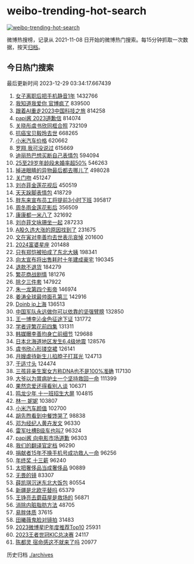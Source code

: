 # weibo-trending-hot-search

[![weibo-trending-hot-search](https://github.com/ameizi/weibo-trending-hot-search/actions/workflows/ci.yml/badge.svg)](https://github.com/ameizi/weibo-trending-hot-search/actions/workflows/ci.yml)

微博热搜榜，记录从 2021-11-08 日开始的微博热门搜索。每15分钟抓取一次数据，按天[归档](./archives)。

## 今日热门搜索

<!-- BEGIN --> 
最后更新时间 2023-12-29 03:34:17.667439 
1. [女子离职后把手机静音1年](https://s.weibo.com/weibo?q=%23%E5%A5%B3%E5%AD%90%E7%A6%BB%E8%81%8C%E5%90%8E%E6%8A%8A%E6%89%8B%E6%9C%BA%E9%9D%99%E9%9F%B31%E5%B9%B4%23&t=31&band_rank=1&Refer=top) 1432766
1. [我知道我爱你 官博疯了](https://s.weibo.com/weibo?q=%E6%88%91%E7%9F%A5%E9%81%93%E6%88%91%E7%88%B1%E4%BD%A0%20%E5%AE%98%E5%8D%9A%E7%96%AF%E4%BA%86&t=31&band_rank=2&Refer=top) 839500
1. [跟着AI重走2023中国科技之旅](https://s.weibo.com/weibo?q=%23%E8%B7%9F%E7%9D%80AI%E9%87%8D%E8%B5%B02023%E4%B8%AD%E5%9B%BD%E7%A7%91%E6%8A%80%E4%B9%8B%E6%97%85%23&t=31&band_rank=3&Refer=top) 814258
1. [papi酱 2023道歉信](https://s.weibo.com/weibo?q=papi%E9%85%B1%202023%E9%81%93%E6%AD%89%E4%BF%A1&t=31&band_rank=4&Refer=top) 814074
1. [关晓彤虞书欣同框合照](https://s.weibo.com/weibo?q=%23%E5%85%B3%E6%99%93%E5%BD%A4%E8%99%9E%E4%B9%A6%E6%AC%A3%E5%90%8C%E6%A1%86%E5%90%88%E7%85%A7%23&t=31&band_rank=10&Refer=top) 732109
1. [抗癌宝贝毅玲去世](https://s.weibo.com/weibo?q=%23%E6%8A%97%E7%99%8C%E5%AE%9D%E8%B4%9D%E6%AF%85%E7%8E%B2%E5%8E%BB%E4%B8%96%23&t=31&band_rank=5&Refer=top) 668265
1. [小米汽车价格](https://s.weibo.com/weibo?q=%E5%B0%8F%E7%B1%B3%E6%B1%BD%E8%BD%A6%E4%BB%B7%E6%A0%BC&t=31&band_rank=6&Refer=top) 620662
1. [罗翔 我可没说过](https://s.weibo.com/weibo?q=%E7%BD%97%E7%BF%94%20%E6%88%91%E5%8F%AF%E6%B2%A1%E8%AF%B4%E8%BF%87&t=31&band_rank=7&Refer=top) 615669
1. [迪丽热巴想买断自己表情包](https://s.weibo.com/weibo?q=%E8%BF%AA%E4%B8%BD%E7%83%AD%E5%B7%B4%E6%83%B3%E4%B9%B0%E6%96%AD%E8%87%AA%E5%B7%B1%E8%A1%A8%E6%83%85%E5%8C%85&t=31&band_rank=8&Refer=top) 594094
1. [25至29岁年龄段未婚率超50%](https://s.weibo.com/weibo?q=%2325%E8%87%B329%E5%B2%81%E5%B9%B4%E9%BE%84%E6%AE%B5%E6%9C%AA%E5%A9%9A%E7%8E%87%E8%B6%8550%25%23&t=31&band_rank=9&Refer=top) 546263
1. [掉进眼睛的异物最后都去哪儿了](https://s.weibo.com/weibo?q=%E6%8E%89%E8%BF%9B%E7%9C%BC%E7%9D%9B%E7%9A%84%E5%BC%82%E7%89%A9%E6%9C%80%E5%90%8E%E9%83%BD%E5%8E%BB%E5%93%AA%E5%84%BF%E4%BA%86&t=31&band_rank=13&Refer=top) 498028
1. [关门吻](https://s.weibo.com/weibo?q=%E5%85%B3%E9%97%A8%E5%90%BB&t=31&band_rank=11&Refer=top) 451247
1. [刘亦菲金莲花视后](https://s.weibo.com/weibo?q=%E5%88%98%E4%BA%A6%E8%8F%B2%E9%87%91%E8%8E%B2%E8%8A%B1%E8%A7%86%E5%90%8E&t=31&band_rank=12&Refer=top) 450519
1. [天天跺脚表情包](https://s.weibo.com/weibo?q=%E5%A4%A9%E5%A4%A9%E8%B7%BA%E8%84%9A%E8%A1%A8%E6%83%85%E5%8C%85&t=31&band_rank=14&Refer=top) 418729
1. [胖东来宣布员工将提前3小时下班](https://s.weibo.com/weibo?q=%23%E8%83%96%E4%B8%9C%E6%9D%A5%E5%AE%A3%E5%B8%83%E5%91%98%E5%B7%A5%E5%B0%86%E6%8F%90%E5%89%8D3%E5%B0%8F%E6%97%B6%E4%B8%8B%E7%8F%AD%23&t=31&band_rank=15&Refer=top) 395817
1. [周冬雨金莲花影后](https://s.weibo.com/weibo?q=%23%E5%91%A8%E5%86%AC%E9%9B%A8%E9%87%91%E8%8E%B2%E8%8A%B1%E5%BD%B1%E5%90%8E%23&t=31&band_rank=16&Refer=top) 356509
1. [康康都一米八了](https://s.weibo.com/weibo?q=%E5%BA%B7%E5%BA%B7%E9%83%BD%E4%B8%80%E7%B1%B3%E5%85%AB%E4%BA%86&t=31&band_rank=17&Refer=top) 321692
1. [刘亦菲文咏珊坐一起](https://s.weibo.com/weibo?q=%23%E5%88%98%E4%BA%A6%E8%8F%B2%E6%96%87%E5%92%8F%E7%8F%8A%E5%9D%90%E4%B8%80%E8%B5%B7%23&t=31&band_rank=18&Refer=top) 287233
1. [A股久违大涨的原因找到了](https://s.weibo.com/weibo?q=%23A%E8%82%A1%E4%B9%85%E8%BF%9D%E5%A4%A7%E6%B6%A8%E7%9A%84%E5%8E%9F%E5%9B%A0%E6%89%BE%E5%88%B0%E4%BA%86%23&t=31&band_rank=19&Refer=top) 231675
1. [文在寅对李善均去世表示哀悼](https://s.weibo.com/weibo?q=%23%E6%96%87%E5%9C%A8%E5%AF%85%E5%AF%B9%E6%9D%8E%E5%96%84%E5%9D%87%E5%8E%BB%E4%B8%96%E8%A1%A8%E7%A4%BA%E5%93%80%E6%82%BC%23&t=31&band_rank=20&Refer=top) 201600
1. [2024富婆星座](https://s.weibo.com/weibo?q=2024%E5%AF%8C%E5%A9%86%E6%98%9F%E5%BA%A7&t=31&band_rank=21&Refer=top) 201488
1. [只有郑恺被拍成了东北大姨](https://s.weibo.com/weibo?q=%E5%8F%AA%E6%9C%89%E9%83%91%E6%81%BA%E8%A2%AB%E6%8B%8D%E6%88%90%E4%BA%86%E4%B8%9C%E5%8C%97%E5%A4%A7%E5%A7%A8&t=31&band_rank=22&Refer=top) 198341
1. [向太宣布将出售耗时十年建成豪宅](https://s.weibo.com/weibo?q=%23%E5%90%91%E5%A4%AA%E5%AE%A3%E5%B8%83%E5%B0%86%E5%87%BA%E5%94%AE%E8%80%97%E6%97%B6%E5%8D%81%E5%B9%B4%E5%BB%BA%E6%88%90%E8%B1%AA%E5%AE%85%23&t=31&band_rank=28&Refer=top) 190345
1. [退款不退货](https://s.weibo.com/weibo?q=%E9%80%80%E6%AC%BE%E4%B8%8D%E9%80%80%E8%B4%A7&t=31&band_rank=23&Refer=top) 184279
1. [繁花商战剧情](https://s.weibo.com/weibo?q=%E7%B9%81%E8%8A%B1%E5%95%86%E6%88%98%E5%89%A7%E6%83%85&t=31&band_rank=24&Refer=top) 181276
1. [除夕三件套](https://s.weibo.com/weibo?q=%E9%99%A4%E5%A4%95%E4%B8%89%E4%BB%B6%E5%A5%97&t=31&band_rank=25&Refer=top) 147922
1. [朱一龙第四个影帝](https://s.weibo.com/weibo?q=%23%E6%9C%B1%E4%B8%80%E9%BE%99%E7%AC%AC%E5%9B%9B%E4%B8%AA%E5%BD%B1%E5%B8%9D%23&t=31&band_rank=26&Refer=top) 146974
1. [姜涛全球最帅面孔第三](https://s.weibo.com/weibo?q=%23%E5%A7%9C%E6%B6%9B%E5%85%A8%E7%90%83%E6%9C%80%E5%B8%85%E9%9D%A2%E5%AD%94%E7%AC%AC%E4%B8%89%23&t=31&band_rank=27&Refer=top) 142916
1. [Doinb ip上海](https://s.weibo.com/weibo?q=Doinb%20ip%E4%B8%8A%E6%B5%B7&t=31&band_rank=29&Refer=top) 136513
1. [中国军队永远做你可以依靠的坚强臂膀](https://s.weibo.com/weibo?q=%23%E4%B8%AD%E5%9B%BD%E5%86%9B%E9%98%9F%E6%B0%B8%E8%BF%9C%E5%81%9A%E4%BD%A0%E5%8F%AF%E4%BB%A5%E4%BE%9D%E9%9D%A0%E7%9A%84%E5%9D%9A%E5%BC%BA%E8%87%82%E8%86%80%23&t=31&band_rank=30&Refer=top) 132850
1. [王一博李沁金色征途下证](https://s.weibo.com/weibo?q=%23%E7%8E%8B%E4%B8%80%E5%8D%9A%E6%9D%8E%E6%B2%81%E9%87%91%E8%89%B2%E5%BE%81%E9%80%94%E4%B8%8B%E8%AF%81%23&t=31&band_rank=31&Refer=top) 131772
1. [学者评繁花前四集](https://s.weibo.com/weibo?q=%23%E5%AD%A6%E8%80%85%E8%AF%84%E7%B9%81%E8%8A%B1%E5%89%8D%E5%9B%9B%E9%9B%86%23&t=31&band_rank=32&Refer=top) 131311
1. [韩媒曝李善均身亡前细节](https://s.weibo.com/weibo?q=%23%E9%9F%A9%E5%AA%92%E6%9B%9D%E6%9D%8E%E5%96%84%E5%9D%87%E8%BA%AB%E4%BA%A1%E5%89%8D%E7%BB%86%E8%8A%82%23&t=31&band_rank=33&Refer=top) 129688
1. [日本北海道地区发生6.4级地震](https://s.weibo.com/weibo?q=%23%E6%97%A5%E6%9C%AC%E5%8C%97%E6%B5%B7%E9%81%93%E5%9C%B0%E5%8C%BA%E5%8F%91%E7%94%9F6.4%E7%BA%A7%E5%9C%B0%E9%9C%87%23&t=31&band_rank=34&Refer=top) 128576
1. [虞书欣心形镂空裙](https://s.weibo.com/weibo?q=%23%E8%99%9E%E4%B9%A6%E6%AC%A3%E5%BF%83%E5%BD%A2%E9%95%82%E7%A9%BA%E8%A3%99%23&t=31&band_rank=35&Refer=top) 126141
1. [月嫂虐待新生儿掐脖子打耳光](https://s.weibo.com/weibo?q=%23%E6%9C%88%E5%AB%82%E8%99%90%E5%BE%85%E6%96%B0%E7%94%9F%E5%84%BF%E6%8E%90%E8%84%96%E5%AD%90%E6%89%93%E8%80%B3%E5%85%89%23&t=31&band_rank=36&Refer=top) 124713
1. [于适寸头](https://s.weibo.com/weibo?q=%23%E4%BA%8E%E9%80%82%E5%AF%B8%E5%A4%B4%23&t=31&band_rank=37&Refer=top) 124474
1. [三孩非亲生案女方称DNA也不是100%准确](https://s.weibo.com/weibo?q=%23%E4%B8%89%E5%AD%A9%E9%9D%9E%E4%BA%B2%E7%94%9F%E6%A1%88%E5%A5%B3%E6%96%B9%E7%A7%B0DNA%E4%B9%9F%E4%B8%8D%E6%98%AF100%25%E5%87%86%E7%A1%AE%23&t=31&band_rank=38&Refer=top) 117130
1. [大爷以为胃病护士一个坚持救回一命](https://s.weibo.com/weibo?q=%23%E5%A4%A7%E7%88%B7%E4%BB%A5%E4%B8%BA%E8%83%83%E7%97%85%E6%8A%A4%E5%A3%AB%E4%B8%80%E4%B8%AA%E5%9D%9A%E6%8C%81%E6%95%91%E5%9B%9E%E4%B8%80%E5%91%BD%23&t=31&band_rank=39&Refer=top) 111399
1. [果然恋爱还得看别人谈](https://s.weibo.com/weibo?q=%E6%9E%9C%E7%84%B6%E6%81%8B%E7%88%B1%E8%BF%98%E5%BE%97%E7%9C%8B%E5%88%AB%E4%BA%BA%E8%B0%88&t=31&band_rank=40&Refer=top) 106371
1. [鸣龙少年 十一班招生大屏](https://s.weibo.com/weibo?q=%E9%B8%A3%E9%BE%99%E5%B0%91%E5%B9%B4%20%E5%8D%81%E4%B8%80%E7%8F%AD%E6%8B%9B%E7%94%9F%E5%A4%A7%E5%B1%8F&t=31&band_rank=41&Refer=top) 104815
1. [林一 妮妮](https://s.weibo.com/weibo?q=%E6%9E%97%E4%B8%80%20%E5%A6%AE%E5%A6%AE&t=31&band_rank=42&Refer=top) 103807
1. [小米汽车颜值](https://s.weibo.com/weibo?q=%E5%B0%8F%E7%B1%B3%E6%B1%BD%E8%BD%A6%E9%A2%9C%E5%80%BC&t=31&band_rank=43&Refer=top) 102700
1. [胡先煦看到中餐馋哭了](https://s.weibo.com/weibo?q=%23%E8%83%A1%E5%85%88%E7%85%A6%E7%9C%8B%E5%88%B0%E4%B8%AD%E9%A4%90%E9%A6%8B%E5%93%AD%E4%BA%86%23&t=31&band_rank=48&Refer=top) 98838
1. [邓为经纪人黄卉发文](https://s.weibo.com/weibo?q=%E9%82%93%E4%B8%BA%E7%BB%8F%E7%BA%AA%E4%BA%BA%E9%BB%84%E5%8D%89%E5%8F%91%E6%96%87&t=31&band_rank=44&Refer=top) 96330
1. [雷军吐槽B级车也叫7](https://s.weibo.com/weibo?q=%23%E9%9B%B7%E5%86%9B%E5%90%90%E6%A7%BDB%E7%BA%A7%E8%BD%A6%E4%B9%9F%E5%8F%AB7%23&t=31&band_rank=45&Refer=top) 96324
1. [papi酱 向电影市场道歉](https://s.weibo.com/weibo?q=papi%E9%85%B1%20%E5%90%91%E7%94%B5%E5%BD%B1%E5%B8%82%E5%9C%BA%E9%81%93%E6%AD%89&t=31&band_rank=46&Refer=top) 96303
1. [我们的翻译官定档](https://s.weibo.com/weibo?q=%E6%88%91%E4%BB%AC%E7%9A%84%E7%BF%BB%E8%AF%91%E5%AE%98%E5%AE%9A%E6%A1%A3&t=31&band_rank=47&Refer=top) 96290
1. [捐献者15年不换手机号成功救人一命](https://s.weibo.com/weibo?q=%23%E6%8D%90%E7%8C%AE%E8%80%8515%E5%B9%B4%E4%B8%8D%E6%8D%A2%E6%89%8B%E6%9C%BA%E5%8F%B7%E6%88%90%E5%8A%9F%E6%95%91%E4%BA%BA%E4%B8%80%E5%91%BD%23&t=31&band_rank=49&Refer=top) 96256
1. [年终奖 十三薪](https://s.weibo.com/weibo?q=%E5%B9%B4%E7%BB%88%E5%A5%96%20%E5%8D%81%E4%B8%89%E8%96%AA&t=31&band_rank=50&Refer=top) 96240
1. [太把奢侈品当成奢侈品](https://s.weibo.com/weibo?q=%E5%A4%AA%E6%8A%8A%E5%A5%A2%E4%BE%88%E5%93%81%E5%BD%93%E6%88%90%E5%A5%A2%E4%BE%88%E5%93%81&t=31&band_rank=49&Refer=top) 90889
1. [无畏的镜](https://s.weibo.com/weibo?q=%E6%97%A0%E7%95%8F%E7%9A%84%E9%95%9C&t=31&band_rank=45&Refer=top) 83307
1. [薛凯琪沉迷东北大饭包](https://s.weibo.com/weibo?q=%23%E8%96%9B%E5%87%AF%E7%90%AA%E6%B2%89%E8%BF%B7%E4%B8%9C%E5%8C%97%E5%A4%A7%E9%A5%AD%E5%8C%85%23&t=31&band_rank=37&Refer=top) 80554
1. [新疆是北欧平替吗](https://s.weibo.com/weibo?q=%23%E6%96%B0%E7%96%86%E6%98%AF%E5%8C%97%E6%AC%A7%E5%B9%B3%E6%9B%BF%E5%90%97%23&t=31&band_rank=35&Refer=top) 65379
1. [王铮亮去蘑菇屋是救场的](https://s.weibo.com/weibo?q=%23%E7%8E%8B%E9%93%AE%E4%BA%AE%E5%8E%BB%E8%98%91%E8%8F%87%E5%B1%8B%E6%98%AF%E6%95%91%E5%9C%BA%E7%9A%84%23&t=31&band_rank=49&Refer=top) 56871
1. [消除内脏脂肪方法](https://s.weibo.com/weibo?q=%E6%B6%88%E9%99%A4%E5%86%85%E8%84%8F%E8%84%82%E8%82%AA%E6%96%B9%E6%B3%95&t=31&band_rank=48&Refer=top) 48705
1. [易胖体质](https://s.weibo.com/weibo?q=%E6%98%93%E8%83%96%E4%BD%93%E8%B4%A8&t=31&band_rank=35&Refer=top) 37615
1. [田曦薇鬼脸对镜拍](https://s.weibo.com/weibo?q=%23%E7%94%B0%E6%9B%A6%E8%96%87%E9%AC%BC%E8%84%B8%E5%AF%B9%E9%95%9C%E6%8B%8D%23&t=31&band_rank=45&Refer=top) 31483
1. [2023微博星IP年度推荐Top10](https://s.weibo.com/weibo?q=2023%E5%BE%AE%E5%8D%9A%E6%98%9FIP%E5%B9%B4%E5%BA%A6%E6%8E%A8%E8%8D%90Top10&t=31&band_rank=33&Refer=top) 25931
1. [2023王者世冠KIC总决赛](https://s.weibo.com/weibo?q=2023%E7%8E%8B%E8%80%85%E4%B8%96%E5%86%A0KIC%E6%80%BB%E5%86%B3%E8%B5%9B&t=31&band_rank=49&Refer=top) 24117
1. [陈都灵 宿命感这不就来了吗](https://s.weibo.com/weibo?q=%E9%99%88%E9%83%BD%E7%81%B5%20%E5%AE%BF%E5%91%BD%E6%84%9F%E8%BF%99%E4%B8%8D%E5%B0%B1%E6%9D%A5%E4%BA%86%E5%90%97&t=31&band_rank=44&Refer=top) 20977
<!-- END -->

历史归档 [./archives](./archives)


